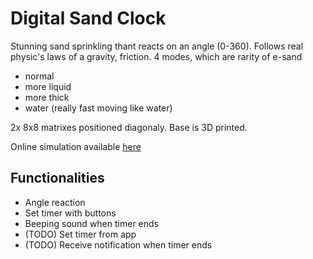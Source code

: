 # Digital Sand Clock
Stunning sand sprinkling thant reacts on an angle (0-360). Follows real physic's laws of a gravity, friction. 
4 modes, which are rarity of e-sand
- normal
- more liquid
- more thick
- water (really fast moving like water)

2x 8x8 matrixes positioned diagonaly. Base is 3D printed. <br>

Online simulation available <a href="https://exch.com.ua/e-sand_clock/e-sand_clock.html">here</a>
## Functionalities
- Angle reaction
- Set timer with buttons
- Beeping sound when timer ends
- (TODO) Set timer from app
- (TODO) Receive notification when timer ends
